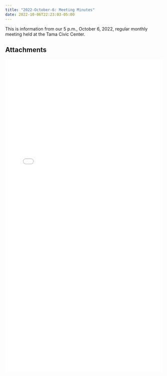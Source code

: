 ```yaml
---
title: "2022-October-6: Meeting Minutes"
date: 2022-10-06T22:23:03-05:00
---
```

This is information from our 5 p.m., October 6, 2022, regular monthly meeting held at the Tama Civic Center. 
 
## Attachments

<embed width=100% height=1000 src="./../../pdfs/10_5_22-TT-Healthy-Hometown-Meeting-Minutes.pdf"></embed>
